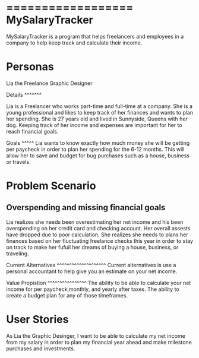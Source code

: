==================
MySalaryTracker
==================
MySalaryTracker is a program that helps freelancers and employees in a company to help keep track and calculate their income.

Personas
========

Lia the Freelance Graphic Designer

Details
^^^^^^^

Lia is a Freelancer who works part-time and full-time at a company.
She is a young professional and likes to keep track of her finances and wants to plan her spending.
She is 27 years old and lived in Sunnyside, Queens with her dog.
Keeping track of her income and expenses are important for her to reach financial goals.

Goals
^^^^^
Lia wants to know exactly how much money she will be getting per paycheck in order to plan her spending for the 6-12 months.
This will allow her to save and budget for bug purchases such as a house, business or travels.

Problem Scenario
================

Overspending and missing financial goals
----------------------------------------

Lia realizes she needs been overestimating her net income and his been overspending on her credit card and checking account. Her overall assests have dropped due to poor calculation.
She realizes she needs to plans her finances based on her fluctuating freelance checks this year in order to stay on track to make her fufuil her dreams of buying a house, business, or traveling.

Current Alternatives
^^^^^^^^^^^^^^^^^^^^
Current alternatives is use a personal accountant to help give you an estimate on your net income.

Value Propistion
^^^^^^^^^^^^^^^^
The ability to be able to calculate your net income for per paycheck,monthly, and yearly after taxes. The ability to create a budget plan for any of those timeframes.

User Stories
============
As Lia the Graphic Desinger, I want to be able to calculate my net income from my salary in order to plan my financial year ahead and make milestone purchases and investments.
